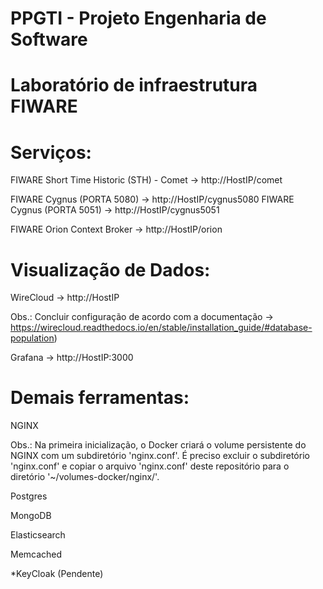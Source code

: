 # PPGTI - Projeto Engenharia de Software
# Laboratório de infraestrutura FIWARE

# Serviços:

  FIWARE Short Time Historic (STH) - Comet -> http://HostIP/comet
  
  FIWARE Cygnus (PORTA 5080)               -> http://HostIP/cygnus5080
  FIWARE Cygnus (PORTA 5051)               -> http://HostIP/cygnus5051
  
  FIWARE Orion Context Broker              -> http://HostIP/orion

# Visualização de Dados:  
  
  WireCloud                                -> http://HostIP
  
  Obs.: Concluir configuração de acordo com a documentação -> https://wirecloud.readthedocs.io/en/stable/installation_guide/#database-population)
  
  Grafana                                  -> http://HostIP:3000

# Demais ferramentas:

  NGINX
  
  Obs.: Na primeira inicialização, o Docker criará o volume persistente do NGINX com um subdiretório 'nginx.conf'. É preciso excluir o subdiretório 'nginx.conf' e copiar o arquivo 'nginx.conf' deste repositório para o diretório '~/volumes-docker/nginx/'.
  
  Postgres
  
  MongoDB
  
  Elasticsearch
  
  Memcached

  *KeyCloak (Pendente)
